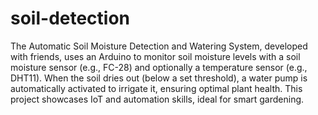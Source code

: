 # soil-detection
The Automatic Soil Moisture Detection and Watering System, developed with friends, uses an Arduino to monitor soil moisture levels with a soil moisture sensor (e.g., FC-28) and optionally a temperature sensor (e.g., DHT11). When the soil dries out (below a set threshold), a water pump is automatically activated to irrigate it, ensuring optimal plant health. This project showcases IoT and automation skills, ideal for smart gardening.
